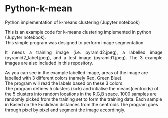 # Python-k-mean
Python implementation of k-means clustering (Jupyter notebook)

This is an example code for k-means clustering implemented in python (Jupyter notebook).<br/>
This simple program was designed to perform image segmentation.<br/>
<p align="justify">It needs a training image (i.e. pyramid2.jpeg), a labelled image (pyramid2_label.jpeg), and a test image (pyramid1.jpeg). The 3 example images are also included in this repository.</p>
As you can see in the example labelled image, areas of the image are labelled with 3 different colors (namely Red, Green Blue).<br/>
The program will read the labels based on these 3 colors. <br/>
The program defines 5 clusters (k=5) and intialise the means(centroids) of the 5 clusters into random locations in the R,G,B space.
1000 samples are randomly picked from the training set to form the training data.
Each sample in Based on the Euclidean distances from the centroids
The program goes through pixel by pixel and segment the image accordingly.<br/>
